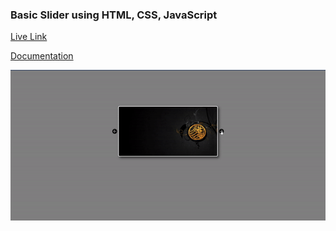 ### Basic Slider using HTML, CSS, JavaScript

<a href="https://basic-slider-html-css-javascript.vercel.app/">Live Link</a>

<a href="https://promahbubul.hashnode.dev/basic-slider-using-html-css-javascript">Documentation</a>

<div style="text-align: center;">
<a href="https://basic-slider-html-css-javascript.vercel.app/" style="" ><img src="./banner.gif"></a>
</div>
